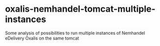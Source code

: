 # oxalis-nemhandel-tomcat-multiple-instances
Some analysis of possibilities to run multiple instances of Nemhandel eDelivery Oxalis on the same tomcat
